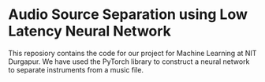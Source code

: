 # Audio Source Separation using Low Latency Neural Network
This reposiory contains the code for our project for Machine Learning at NIT Durgapur. We have used the PyTorch library to construct a neural network
to separate instruments from a music file.


